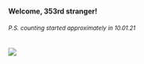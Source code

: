 #### Welcome, 353rd stranger!

###### <sup>P.S. counting started approximately in 10.01.21</sup>

<img src="https://kraftwerk28.pp.ua/vcnt.png"></img>
